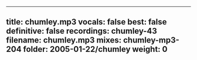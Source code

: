 
---
title: chumley.mp3
vocals: false
best: false
definitive: false
recordings: chumley-43
filename: chumley.mp3
mixes: chumley-mp3-204
folder: 2005-01-22/chumley
weight: 0
---
